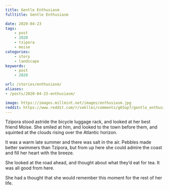 ```yaml
---
title: Gentle Enthusiasm
fulltitle: Gentle Enthusiasm

date: 2020-04-23
tags:
    - post
    - 2020
    - tzipora
    - moise
categories:
    - story
    - landscape
keywords:
    - post
    - 2020

url: /stories/enthusiasm/
aliases:
- /posts/2020-04-23-enthusiasm/

image: https://images.millmint.net/images/enthusiasm.jpg
reddit: https://www.reddit.com/r/vekllei/comments/g65op7/gentle_enthusiasm/
---
```


Tzipora stood astride the bicycle luggage rack, and looked at her best friend Moise. She smiled at him, and looked to the town before them, and squinted at the clouds rising over the Atlantic horizon.

It was a warm late summer and there was salt in the air. Pebbles made better swimmers than Tzipora, but from up here she could admire the coast and fill her heart with the breeze.

She looked at the road ahead, and thought about what they’d eat for tea. It was all good from here.

She had a thought that she would remember this moment for the rest of her life.
